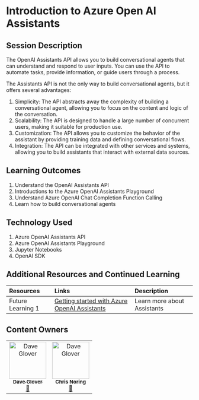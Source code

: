# Introduction to Azure Open AI Assistants

## Session Description

The OpenAI Assistants API allows you to build conversational agents that can understand and respond to user inputs. You can use the API to automate tasks, provide information, or guide users through a process.

The Assistants API is not the only way to build conversational agents, but it offers several advantages:

1. Simplicity: The API abstracts away the complexity of building a conversational agent, allowing you to focus on the content and logic of the conversation.
2. Scalability: The API is designed to handle a large number of concurrent users, making it suitable for production use.
3. Customization: The API allows you to customize the behavior of the assistant by providing training data and defining conversational flows.
4. Integration: The API can be integrated with other services and systems, allowing you to build assistants that interact with external data sources.

## Learning Outcomes

1. Understand the OpenAI Assistants API
1. Introductions to the Azure OpenAI Assistants Playground
1. Understand Azure OpenAI Chat Completion Function Calling
1. Learn how to build conversational agents

## Technology Used

1. Azure OpenAI Assistants API
1. Azure OpenAI Assistants Playground
1. Jupyter Notebooks
1. OpenAI SDK

## Additional Resources and Continued Learning

| Resources          | Links                             | Description        |
|:-------------------|:----------------------------------|:-------------------|
| Future Learning 1  | [Getting started with Azure OpenAI Assistants](https://learn.microsoft.com/azure/ai-services/openai/how-to/assistant) | Learn more about Assistants|

## Content Owners

<!-- ALL-CONTRIBUTORS-LIST:START - Do not remove or modify this section -->

<table>
<tr>
    <td align="center"><a href="http://learnanalytics.microsoft.com">
        <img src="https://github.com/gloveboxes.png" width="100px;" alt="Dave Glover
"/><br />
        <sub><b>Dave Glover
</b></sub></a><br />
            <a href="https://github.com/gloveboxes" title="talk">📢</a>
    </td>
        <td align="center"><a href="http://learnanalytics.microsoft.com">
        <img src="https://github.com/softchris.png" width="100px;" alt="Dave Glover
"/><br />
        <sub><b>Chris Noring
</b></sub></a><br />
            <a href="https://github.com/softchris" title="talk">📢</a>
    </td>
</tr></table>


<!-- ALL-CONTRIBUTORS-LIST:END -->
